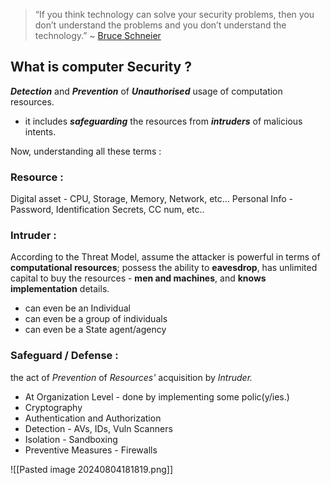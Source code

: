 >“If you think technology can solve your security problems, 
>then you don’t understand the problems and 
>you don’t understand the  technology.”
	~ [Bruce Schneier](https://www.schneier.com/books/secrets-and-lies-pref/)
## What is computer Security ?
***Detection*** and ***Prevention*** of ***Unauthorised*** usage of computation resources.
- it includes ***safeguarding*** the resources from ***intruders*** of malicious intents.

Now, understanding all these terms :

### Resource :
Digital asset - CPU, Storage, Memory, Network, etc...
Personal Info - Password, Identification Secrets, CC num, etc..

### Intruder :
According to the Threat Model, assume the attacker is powerful in terms of **computational resources**; possess the ability to **eavesdrop**, has unlimited capital to buy the resources - **men and machines**, and **knows implementation** details.

- can even be an Individual
- can even be a group of individuals
- can even be a State agent/agency

### Safeguard / Defense :
the act of *Prevention* of *Resources'* acquisition by *Intruder.* 
- At Organization Level - done by implementing some polic(y/ies.)
- Cryptography
- Authentication and Authorization 
- Detection - AVs, IDs, Vuln Scanners
- Isolation - Sandboxing
- Preventive Measures - Firewalls



![[Pasted image 20240804181819.png]]